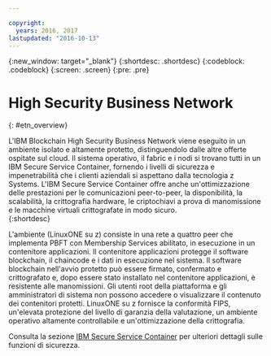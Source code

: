 ```yaml
---

copyright:
  years: 2016, 2017
lastupdated: "2016-10-13"
---
```


{:new_window: target="_blank"}
{:shortdesc: .shortdesc}
{:codeblock: .codeblock}
{:screen: .screen}
{:pre: .pre}


# High Security Business Network
{: #etn_overview}


L'IBM Blockchain High Security Business Network viene eseguito in un ambiente isolato e altamente protetto, distinguendolo dalle altre offerte ospitate sul cloud. Il sistema operativo, il fabric e i nodi si trovano tutti in un IBM Secure Service Container, fornendo i livelli di sicurezza e impenetrabilità che i clienti aziendali si aspettano dalla tecnologia z Systems.  L'IBM Secure Service Container offre anche un'ottimizzazione delle prestazioni per le comunicazioni peer-to-peer, la disponibilità, la scalabilità, la crittografia hardware, le criptochiavi a prova di manomissione e le macchine virtuali crittografate in modo sicuro.  
{:shortdesc}

L'ambiente (LinuxONE su z) consiste in una rete a quattro peer che implementa PBFT con Membership Services abilitato, in esecuzione in un contenitore applicazioni.  Il contenitore applicazioni protegge il software blockchain, il chaincode e i dati in esecuzione nel sistema. Il software blockchain nell'avvio protetto può essere firmato, confermato e crittografato e, dopo essere stato installato nel contenitore applicazioni, è resistente alle manomissioni.  Gli utenti root della piattaforma e gli amministratori di sistema non possono accedere o visualizzare il contenuto dei contenitori protetti.  LinuxONE su z fornisce la conformità FIPS, un'elevata protezione del livello di garanzia della valutazione, un ambiente operativo altamente controllabile e un'ottimizzazione della crittografia.

Consulta la sezione [IBM Secure Service Container](etn_ssc.html) per ulteriori dettagli sulle funzioni di sicurezza.
